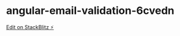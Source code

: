 # angular-email-validation-6cvedn

[Edit on StackBlitz ⚡️](https://stackblitz.com/edit/angular-email-validation-6cvedn)